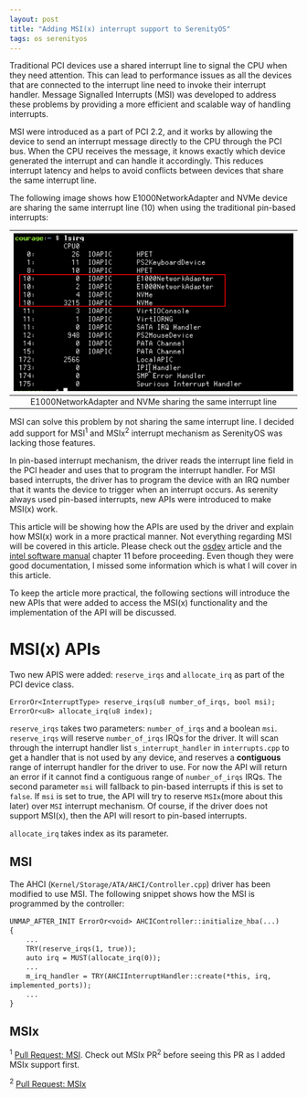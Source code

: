 ```yaml
---
layout: post
title: "Adding MSI(x) interrupt support to SerenityOS"
tags: os serenityos
---
```

Traditional PCI devices use a shared interrupt line to signal the CPU
when they need attention. This can lead to performance issues as all the
devices that are connected to the interrupt line need to invoke their
interrupt handler. Message Signalled Interrupts (MSI) was developed to 
address these problems by providing a more efficient and scalable way
of handling interrupts.

MSI were introduced as a part of PCI 2.2, and it works by allowing the
device to send an interrupt message directly to the CPU through the PCI
bus. When the CPU receives the message, it knows exactly which device
generated the interrupt and can handle it accordingly. This reduces
interrupt latency and helps to avoid conflicts between devices that share the same interrupt line.

The following image shows how E1000NetworkAdapter and NVMe device are
sharing the same interrupt line (10) when using the traditional pin-based
interrupts:

| ![IOAPIC \label{classdiag}](/assets/MSI/lsirq-IOAPIC.png) |
|:--:|
| E1000NetworkAdapter and NVMe sharing the same interrupt line |

MSI can solve this problem by not sharing the same interrupt line.
I decided add support for MSI<sup>1</sup> and MSIx<sup>2</sup> interrupt mechanism as SerenityOS was
lacking those features.

In pin-based interrupt mechanism, the driver reads the interrupt line
field in the PCI header and uses that to program the interrupt handler.
For MSI based interrupts, the driver has to program the device with an
IRQ number that it wants the device to trigger when an interrupt occurs.
As serenity always used pin-based interrupts, new APIs were introduced to
make MSI(x) work.

This article will be showing how the APIs are used by the driver and
explain how MSI(x) work in a more practical manner.
Not everything regarding MSI will be covered in this article. Please
check out the [osdev](https://wiki.osdev.org/PCI#Message_Signaled_Interrupts)
article and the [intel software manual](https://cdrdv2.intel.com/v1/dl/getContent/671200) chapter 11
before proceeding. Even though they were good documentation, I missed
some information which is what I will cover in this article.


To keep the article more practical, the following sections will introduce the new
APIs that were added to access the MSI(x) functionality and the
implementation of the API will be discussed.

# MSI(x) APIs
Two new APIS were added: `reserve_irqs` and `allocate_irq` as part of
the PCI device class.

```
ErrorOr<InterruptType> reserve_irqs(u8 number_of_irqs, bool msi);
ErrorOr<u8> allocate_irq(u8 index);
```

`reserve_irqs` takes two parameters: `number_of_irqs` and a boolean
`msi`.
`reserve_irqs` will reserve `number_of_irqs` IRQs for the driver. It will scan
through the interrupt handler list `s_interrupt_handler` in
`interrupts.cpp` to get a handler that is not used by any device, and
reserves a **contiguous** range of interrupt handler for the driver to
use. For now the API will return an error if it cannot find a contiguous
range of `number_of_irqs` IRQs. The second parameter `msi` will fallback
to pin-based interrupts if this is set to `false`. If `msi` is set to
true, the API will try to reserve `MSIx`(more about this later) over `MSI` interrupt mechanism.
Of course, if the driver does not support MSI(x), then the API will
resort to pin-based interrupts.

`allocate_irq` takes index as its parameter.

## MSI

The AHCI (`Kernel/Storage/ATA/AHCI/Controller.cpp`) driver has been
modified to use MSI. The following snippet shows how the MSI is
programmed by the controller:

```
UNMAP_AFTER_INIT ErrorOr<void> AHCIController::initialize_hba(...)
{
    ...
    TRY(reserve_irqs(1, true));
    auto irq = MUST(allocate_irq(0));
    ...
    m_irq_handler = TRY(AHCIInterruptHandler::create(*this, irq, implemented_ports));
    ...
}
```

## MSIx





<sup>1</sup> [Pull Request: MSI](https://github.com/SerenityOS/serenity/pull/18732). Check out MSIx PR<sup>2</sup> 
before seeing this PR as I added MSIx support first.

<sup>2</sup> [Pull Request: MSIx](https://github.com/SerenityOS/serenity/pull/18580)
